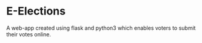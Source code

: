 # E-Elections
A web-app created using flask and python3 which enables voters to submit their votes online. 
